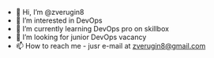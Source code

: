 - 👋 Hi, I’m @zverugin8
- 👀 I’m interested in DevOps
- 🌱 I’m currently learning DevOps pro on skillbox
- 💞️ I’m looking for junior DevOps vacancy
- 📫 How to reach me  - jusr e-mail at zverugin8@gmail.com

<!---
zverugin8/zverugin8 is a ✨ special ✨ repository because its `README.md` (this file) appears on your GitHub profile.
You can click the Preview link to take a look at your changes.
--->
